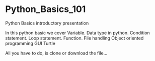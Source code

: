 # Python_Basics_101
Python Basics introductory presentation 

In this python basic we cover
   Variable.
   Data type in python.
   Condition statement.
   Loop statement.
   Function.
   File handling
   Object oriented programming
   GUI
   Turtle

All you have to do, is clone or download the file...
